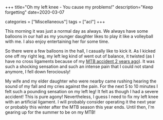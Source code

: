 +++
title="Oh my left knee - You cause my problems!"
description="Keep forgetting"
date=2020-03-07

categories = ["Miscellaneous"]
tags = ["acl"]
+++


This morning it was just a normal day as always. We always have some balloons in our hall as my younger daughter likes to play it like a volleyball with 
me. I also enjoy entertaining her for some time.

So there were a few balloons in the hall, I casually like to kick it. As I kicked one off my right leg, my left leg kind of went out of balance, it 
twisted (as I have no cross ligaments because of my [MTB accident 2 years ago](@post/misc/acl-knee-injury-1.md)). It was such a shocking sensation and such an 
intense pain that I could not stand anymore, I fell down ferociously!

My wife and my elder daughter who were nearby came rushing hearing the sound of my fall and my cries against the pain. For the next 5 to 10 minutes I felt 
such a pounding sensation on my left leg! It felt as though I had a severe accident! This is pure agony! Nevertheless, I guess I need to fix my left knee 
with an artificial ligament. I will probably consider operating it the next year or probably this winter after the MTB season this year ends. Until then, 
I'm gearing up for the summer to be on my MTB! 
